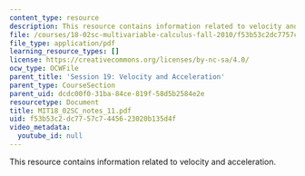 ```yaml
---
content_type: resource
description: This resource contains information related to velocity and acceleration.
file: /courses/18-02sc-multivariable-calculus-fall-2010/f53b53c2dc7757c7445623020b135d4f_MIT18_02SC_notes_11.pdf
file_type: application/pdf
learning_resource_types: []
license: https://creativecommons.org/licenses/by-nc-sa/4.0/
ocw_type: OCWFile
parent_title: 'Session 19: Velocity and Acceleration'
parent_type: CourseSection
parent_uid: dcdc00f0-31ba-84ce-819f-58d5b2584e2e
resourcetype: Document
title: MIT18_02SC_notes_11.pdf
uid: f53b53c2-dc77-57c7-4456-23020b135d4f
video_metadata:
  youtube_id: null
---
```

This resource contains information related to velocity and acceleration.